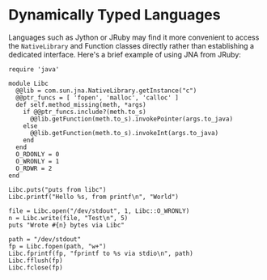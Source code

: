 Dynamically Typed Languages
===========================

Languages such as Jython or JRuby may find it more convenient to access the `NativeLibrary` and Function classes directly rather than establishing a dedicated interface.
Here's a brief example of using JNA from JRuby:
```jruby
require 'java'

module Libc
  @@lib = com.sun.jna.NativeLibrary.getInstance("c")
  @@ptr_funcs = [ 'fopen', 'malloc', 'calloc' ]
  def self.method_missing(meth, *args)
    if @@ptr_funcs.include?(meth.to_s)
      @@lib.getFunction(meth.to_s).invokePointer(args.to_java)
    else
      @@lib.getFunction(meth.to_s).invokeInt(args.to_java)
    end
  end
  O_RDONLY = 0
  O_WRONLY = 1
  O_RDWR = 2
end

Libc.puts("puts from libc")
Libc.printf("Hello %s, from printf\n", "World")

file = Libc.open("/dev/stdout", 1, Libc::O_WRONLY)
n = Libc.write(file, "Test\n", 5)
puts "Wrote #{n} bytes via Libc"

path = "/dev/stdout"
fp = Libc.fopen(path, "w+")
Libc.fprintf(fp, "fprintf to %s via stdio\n", path)
Libc.fflush(fp)
Libc.fclose(fp)
```
